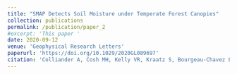 ```yaml
---
title: "SMAP Detects Soil Moisture under Temperate Forest Canopies"
collection: publications
permalink: /publication/paper_2
#excerpt: 'This paper '
date: 2020-09-12
venue: 'Geophysical Research Letters'
paperurl: 'https://doi.org/10.1029/2020GL089697'
citation: 'Colliander A, Cosh MH, Kelly VR, Kraatz S, Bourgeau-Chavez L, Siqueira P, Roy A, Konings AG, Holtzman N, Misra S, Entekhabi D, O’Neill P, Yueh SH (2020). SMAP detects soil moisture under temperate forest canopies. Geophysical Research Letters.'
---
```


